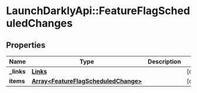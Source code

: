 # LaunchDarklyApi::FeatureFlagScheduledChanges

## Properties
Name | Type | Description | Notes
------------ | ------------- | ------------- | -------------
**_links** | [**Links**](Links.md) |  | [optional] 
**items** | [**Array&lt;FeatureFlagScheduledChange&gt;**](FeatureFlagScheduledChange.md) |  | [optional] 


